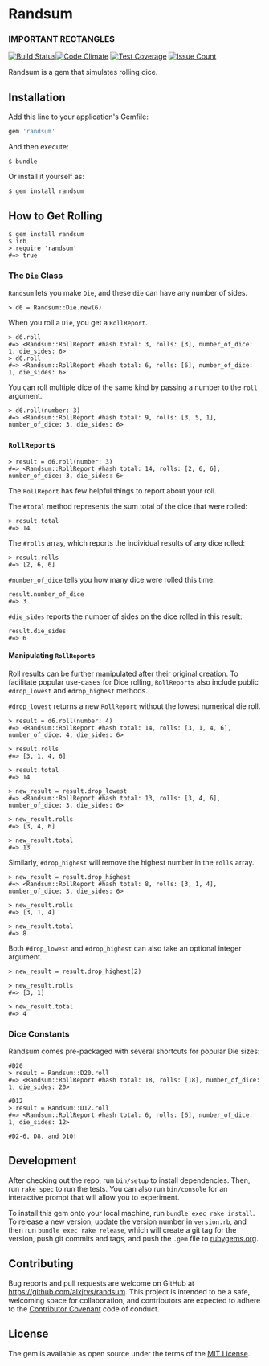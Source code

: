 # Randsum
### IMPORTANT RECTANGLES
[![Build Status](https://travis-ci.org/RANDSUM/randsum.svg?branch=master)](https://travis-ci.org/RANDSUM/randsum)[![Code Climate](https://codeclimate.com/github/RANDSUM/randsum/badges/gpa.svg)](https://codeclimate.com/github/RANDSUM/randsum) [![Test Coverage](https://codeclimate.com/github/RANDSUM/randsum/badges/coverage.svg)](https://codeclimate.com/github/RANDSUM/randsum/coverage) [![Issue Count](https://codeclimate.com/github/RANDSUM/randsum/badges/issue_count.svg)](https://codeclimate.com/github/RANDSUM/randsum)

Randsum is a gem that simulates rolling dice.

## Installation

Add this line to your application's Gemfile:

```ruby
gem 'randsum'
```

And then execute:

    $ bundle

Or install it yourself as:

    $ gem install randsum

## How to Get Rolling

```
$ gem install randsum
$ irb
> require 'randsum'
#=> true
```

### The `Die` Class

`Randsum` lets you make `Die`, and these `die` can have any number of sides.

```
> d6 = Randsum::Die.new(6)
```

When you roll a `Die`, you get a `RollReport`.

```
> d6.roll
#=> <Randsum::RollReport #hash total: 3, rolls: [3], number_of_dice: 1, die_sides: 6>
> d6.roll
#=> <Randsum::RollReport #hash total: 6, rolls: [6], number_of_dice: 1, die_sides: 6>
```

You can roll multiple dice of the same kind by passing a number to the `roll` argument.

```
> d6.roll(number: 3)
#=> <Randsum::RollReport #hash total: 9, rolls: [3, 5, 1], number_of_dice: 3, die_sides: 6>
```

### `RollReport`s
```
> result = d6.roll(number: 3)
#=> <Randsum::RollReport #hash total: 14, rolls: [2, 6, 6], number_of_dice: 3, die_sides: 6>
```

The `RollReport` has few helpful things to report about your roll.

The `#total` method represents the sum total of the dice that were rolled:

```
> result.total
#=> 14
```

The `#rolls` array, which reports the individual results of any dice rolled:

```
> result.rolls
#=> [2, 6, 6]
```

`#number_of_dice` tells you how many dice were rolled this time:

```
result.number_of_dice
#=> 3
```

`#die_sides` reports the number of sides on the dice rolled in this result:

```
result.die_sides
#=> 6
```

#### Manipulating `RollReport`s

Roll results can be further manipulated after their original creation. To facilitate popular use-cases for Dice rolling, `RollReport`s also include public `#drop_lowest` and `#drop_highest` methods.

`#drop_lowest` returns a new `RollReport` without the lowest numerical die roll.

```
> result = d6.roll(number: 4)
#=> <Randsum::RollReport #hash total: 14, rolls: [3, 1, 4, 6], number_of_dice: 4, die_sides: 6>

> result.rolls
#=> [3, 1, 4, 6]

> result.total
#=> 14

> new_result = result.drop_lowest
#=> <Randsum::RollReport #hash total: 13, rolls: [3, 4, 6], number_of_dice: 3, die_sides: 6>

> new_result.rolls
#=> [3, 4, 6]

> new_result.total
#=> 13
```

Similarly, `#drop_highest` will remove the highest number in the `rolls` array.

```
> new_result = result.drop_highest
#=> <Randsum::RollReport #hash total: 8, rolls: [3, 1, 4], number_of_dice: 3, die_sides: 6>

> new_result.rolls
#=> [3, 1, 4]

> new_result.total
#=> 8
```

Both `#drop_lowest` and `#drop_highest` can also take an optional integer argument.

```
> new_result = result.drop_highest(2)

> new_result.rolls
#=> [3, 1]

> new_result.total
#=> 4
```

### Dice Constants

Randsum comes pre-packaged with several shortcuts for popular Die sizes:

```
#D20
> result = Randsum::D20.roll
#=> <Randsum::RollReport #hash total: 18, rolls: [18], number_of_dice: 1, die_sides: 20>

#D12
> result = Randsum::D12.roll
#=> <Randsum::RollReport #hash total: 6, rolls: [6], number_of_dice: 1, die_sides: 12>

#D2-6, D8, and D10!
```

## Development

After checking out the repo, run `bin/setup` to install dependencies. Then, run `rake spec` to run the tests. You can also run `bin/console` for an interactive prompt that will allow you to experiment.

To install this gem onto your local machine, run `bundle exec rake install`. To release a new version, update the version number in `version.rb`, and then run `bundle exec rake release`, which will create a git tag for the version, push git commits and tags, and push the `.gem` file to [rubygems.org](https://rubygems.org).

## Contributing

Bug reports and pull requests are welcome on GitHub at https://github.com/alxjrvs/randsum. This project is intended to be a safe, welcoming space for collaboration, and contributors are expected to adhere to the [Contributor Covenant](http://contributor-covenant.org) code of conduct.


## License

The gem is available as open source under the terms of the [MIT License](http://opensource.org/licenses/MIT).
